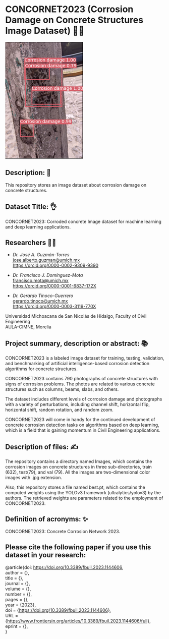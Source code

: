 # CONCORNET2023 (Corrosion Damage on Concrete Structures Image Dataset) 🧑‍🏫
![](Corrosion_detection_.png)

## Description: 📝
This repository stores an image dataset about corrosion damage on concrete structures.

## Dataset Title: 👌
CONCORNET2023: Corroded concrete Image dataset for machine learning and deep learning applications.

## Researchers 🧑‍🔬
- *Dr. José A. Guzmán-Torres* <br />
jose.alberto.guzman@umich.mx <br />
https://orcid.org/0000-0002-9309-9390

- *Dr. Francisco J. Domínguez-Mota* <br />
francisco.mota@umich.mx <br />
https://orcid.org/0000-0001-6837-172X
- *Dr. Gerardo Tinoco-Guerrero* <br />
gerardo.tinoco@umich.mx <br />
https://orcid.org/0000-0003-3119-770X

Universidad Michoacana de San Nicolás de Hidalgo, Faculty of Civil Engineering <br />
AULA-CIMNE, Morelia

## Project summary, description or abstract: 📚
CONCORNET2023 is a labeled image dataset for training, testing, validation, and benchmarking of artificial intelligence-based corrosion detection algorithms for concrete structures.

CONCORNET2023 contains 790 photographs of concrete structures with signs of corrosion problems. The photos are related to various concrete structures such as columns, beams, slabs, and others.

The dataset includes different levels of corrosion damage and photographs with a variety of perturbations, including channel shift, horizontal flip, horizontal shift, random rotation, and random zoom.

CONCORNET2023 will come in handy for the continued development of concrete corrosion detection tasks on algorithms based on deep learning, which is a field that is gaining momentum in Civil Engineering applications. 

## Description of files: ✍️
The repository contains a directory named Images, which contains the corrosion images on concrete structures in three sub-directories, train (632), test(79), and val (79). All the images are two-dimensional color images with .jpg extension.

Also, this repository stores a file named best.pt, which contains the computed weights using the YOLOv3 framework (ultralytics/yolov3) by the authors. The retrieved weights are parameters related to the employment of CONCORNET2023.  

## Definition of acronyms: ✨
CONCORNET2023: Concrete Corrosion Network 2023.

## Please cite the following paper if you use this dataset in your research:

@article{doi: https://doi.org/10.3389/fbuil.2023.1144606, <br />
author = {}, <br />
title = {}, <br />
journal = {}, <br />
volume = {}, <br />
number = {}, <br />
pages = {}, <br />
year = {2023}, <br />
doi = {https://doi.org/10.3389/fbuil.2023.1144606}, <br />
URL = {https://www.frontiersin.org/articles/10.3389/fbuil.2023.1144606/full}, <br />
eprint = {}, <br />
}
